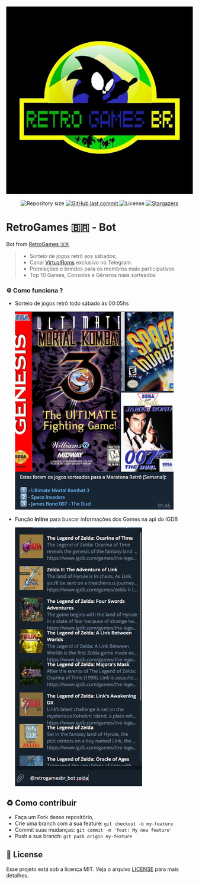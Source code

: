 <p align="center"><img src=".readme/assets/logo.jpg"></p>

<p align="center">
  <img alt="Repository size" src="https://img.shields.io/github/repo-size/BertBR/RetroGamesBot?color=39d45f">
  <a href="https://github.com/BertBR/RetroGamesBot/commits/master">
    <img alt="GitHub last commit" src="https://img.shields.io/github/last-commit/BertBR/RetroGamesBot?color=39d45f">
  </a> 
  <img alt="License" src="https://img.shields.io/badge/license-MIT-39d45f">
  <a href="https://github.com/BertBR/RetroGamesBot/stargazers">
    <img alt="Stargazers" src="https://img.shields.io/github/stars/BertBR/RetroGamesBot?color=39d45f&logo=github">
  </a>
</p>

# RetroGames 🇧🇷 - Bot

Bot from [RetroGames 🇧🇷](http://t.me/retrogamesbr)

> - Sorteio de jogos retrô aos sábados;
> - Canal [VirtualRoms](https://t.me/s/virtualroms/3523) exclusivo no Telegram.
> - Premiações e brindes para os membros mais participativos
> - Top 10 Games, Consoles e Gêneros mais sorteados

### :gear: Como funciona ?

- Sorteio de jogos retrô todo sábado às 00:05hs

  ![](.readme/assets/ss01.png)

- Função **inline** para buscar informações dos Games na api do IGDB

  ![](.readme/assets/ss02.png)

<a id="como-contribuir"></a>

## :recycle: Como contribuir

- Faça um Fork desse repositório,
- Crie uma branch com a sua feature: `git checkout -b my-feature`
- Commit suas mudanças: `git commit -m 'feat: My new feature'`
- Push a sua branch: `git push origin my-feature`

## :memo: License

Esse projeto está sob a licença MIT. Veja o arquivo [LICENSE](LICENSE) para mais detalhes.
